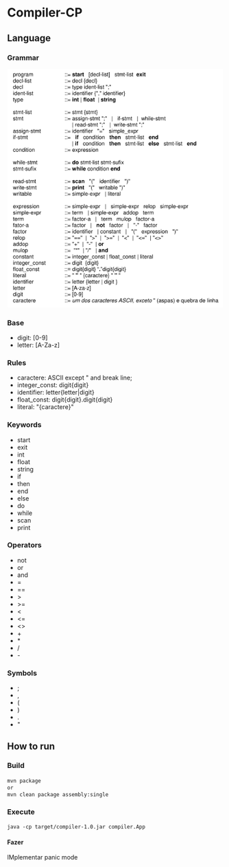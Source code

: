 # Compiler-CP

## Language 

### Grammar

![](doc/Grammar.png)

### Base

* digit: [0-9]
* letter: [A-Za-z]

### Rules

* caractere: ASCII except " and break line;
* integer_const: digit{digit}
* identifier: letter{letter|digit}
* float_const: digit{digit}.digit{digit}
* literal: "{caractere}"


### Keywords

* start
* exit
* int
* float
* string
* if
* then
* end
* else
* do
* while
* scan
* print

### Operators

* not
* or
* and
* =
* \==
* \>
* \>=
* <
* <=
* <>
* \+
* \*
* /
* \-
  
### Symbols

* ;
* ,
* (
* )
* .
* "

## How to run

### Build

    mvn package
    or
    mvn clean package assembly:single

### Execute

    java -cp target/compiler-1.0.jar compiler.App

#### Fazer

IMplementar panic mode